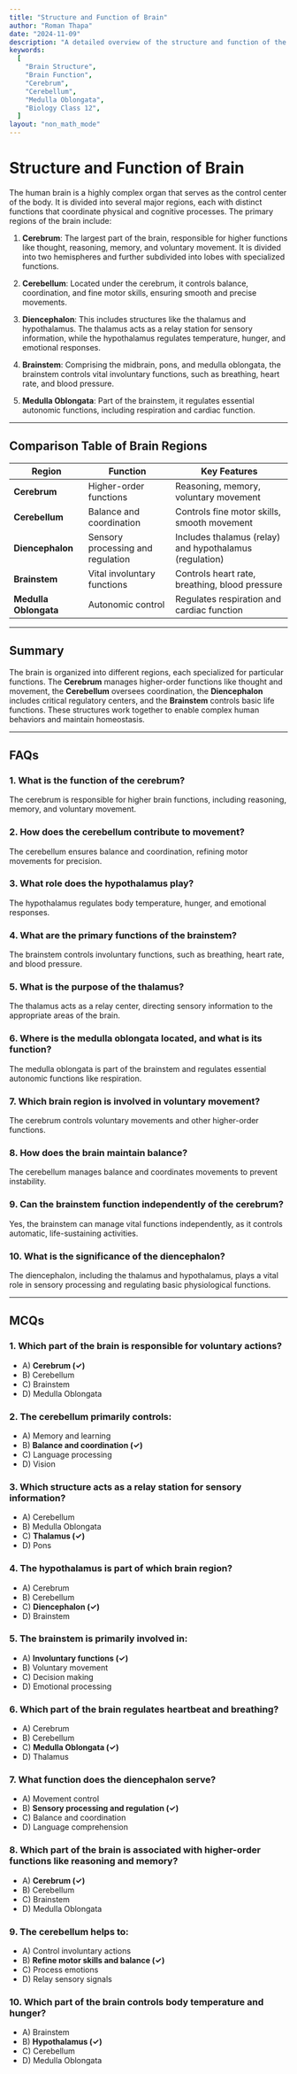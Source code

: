 ```yaml
---
title: "Structure and Function of Brain"
author: "Roman Thapa"
date: "2024-11-09"
description: "A detailed overview of the structure and function of the human brain, focusing on its various regions and their roles."
keywords:
  [
    "Brain Structure",
    "Brain Function",
    "Cerebrum",
    "Cerebellum",
    "Medulla Oblongata",
    "Biology Class 12",
  ]
layout: "non_math_mode"
---
```


# Structure and Function of Brain

The human brain is a highly complex organ that serves as the control center of the body. It is divided into several major regions, each with distinct functions that coordinate physical and cognitive processes. The primary regions of the brain include:

1. **Cerebrum**: The largest part of the brain, responsible for higher functions like thought, reasoning, memory, and voluntary movement. It is divided into two hemispheres and further subdivided into lobes with specialized functions.

2. **Cerebellum**: Located under the cerebrum, it controls balance, coordination, and fine motor skills, ensuring smooth and precise movements.

3. **Diencephalon**: This includes structures like the thalamus and hypothalamus. The thalamus acts as a relay station for sensory information, while the hypothalamus regulates temperature, hunger, and emotional responses.

4. **Brainstem**: Comprising the midbrain, pons, and medulla oblongata, the brainstem controls vital involuntary functions, such as breathing, heart rate, and blood pressure.

5. **Medulla Oblongata**: Part of the brainstem, it regulates essential autonomic functions, including respiration and cardiac function.

---

## Comparison Table of Brain Regions

| Region                | Function                          | Key Features                                            |
| --------------------- | --------------------------------- | ------------------------------------------------------- |
| **Cerebrum**          | Higher-order functions            | Reasoning, memory, voluntary movement                   |
| **Cerebellum**        | Balance and coordination          | Controls fine motor skills, smooth movement             |
| **Diencephalon**      | Sensory processing and regulation | Includes thalamus (relay) and hypothalamus (regulation) |
| **Brainstem**         | Vital involuntary functions       | Controls heart rate, breathing, blood pressure          |
| **Medulla Oblongata** | Autonomic control                 | Regulates respiration and cardiac function              |

---

## Summary

The brain is organized into different regions, each specialized for particular functions. The **Cerebrum** manages higher-order functions like thought and movement, the **Cerebellum** oversees coordination, the **Diencephalon** includes critical regulatory centers, and the **Brainstem** controls basic life functions. These structures work together to enable complex human behaviors and maintain homeostasis.

---

## FAQs

### 1. What is the function of the cerebrum?

The cerebrum is responsible for higher brain functions, including reasoning, memory, and voluntary movement.

### 2. How does the cerebellum contribute to movement?

The cerebellum ensures balance and coordination, refining motor movements for precision.

### 3. What role does the hypothalamus play?

The hypothalamus regulates body temperature, hunger, and emotional responses.

### 4. What are the primary functions of the brainstem?

The brainstem controls involuntary functions, such as breathing, heart rate, and blood pressure.

### 5. What is the purpose of the thalamus?

The thalamus acts as a relay center, directing sensory information to the appropriate areas of the brain.

### 6. Where is the medulla oblongata located, and what is its function?

The medulla oblongata is part of the brainstem and regulates essential autonomic functions like respiration.

### 7. Which brain region is involved in voluntary movement?

The cerebrum controls voluntary movements and other higher-order functions.

### 8. How does the brain maintain balance?

The cerebellum manages balance and coordinates movements to prevent instability.

### 9. Can the brainstem function independently of the cerebrum?

Yes, the brainstem can manage vital functions independently, as it controls automatic, life-sustaining activities.

### 10. What is the significance of the diencephalon?

The diencephalon, including the thalamus and hypothalamus, plays a vital role in sensory processing and regulating basic physiological functions.

---

## MCQs

### 1. Which part of the brain is responsible for voluntary actions?

- A) **Cerebrum (✓)**
- B) Cerebellum
- C) Brainstem
- D) Medulla Oblongata

### 2. The cerebellum primarily controls:

- A) Memory and learning
- B) **Balance and coordination (✓)**
- C) Language processing
- D) Vision

### 3. Which structure acts as a relay station for sensory information?

- A) Cerebellum
- B) Medulla Oblongata
- C) **Thalamus (✓)**
- D) Pons

### 4. The hypothalamus is part of which brain region?

- A) Cerebrum
- B) Cerebellum
- C) **Diencephalon (✓)**
- D) Brainstem

### 5. The brainstem is primarily involved in:

- A) **Involuntary functions (✓)**
- B) Voluntary movement
- C) Decision making
- D) Emotional processing

### 6. Which part of the brain regulates heartbeat and breathing?

- A) Cerebrum
- B) Cerebellum
- C) **Medulla Oblongata (✓)**
- D) Thalamus

### 7. What function does the diencephalon serve?

- A) Movement control
- B) **Sensory processing and regulation (✓)**
- C) Balance and coordination
- D) Language comprehension

### 8. Which part of the brain is associated with higher-order functions like reasoning and memory?

- A) **Cerebrum (✓)**
- B) Cerebellum
- C) Brainstem
- D) Medulla Oblongata

### 9. The cerebellum helps to:

- A) Control involuntary actions
- B) **Refine motor skills and balance (✓)**
- C) Process emotions
- D) Relay sensory signals

### 10. Which part of the brain controls body temperature and hunger?

- A) Brainstem
- B) **Hypothalamus (✓)**
- C) Cerebellum
- D) Medulla Oblongata
